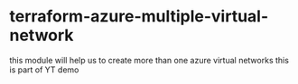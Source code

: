 # terraform-azure-multiple-virtual-network
this module will help us to create more than one azure virtual networks 
this is part of YT demo
